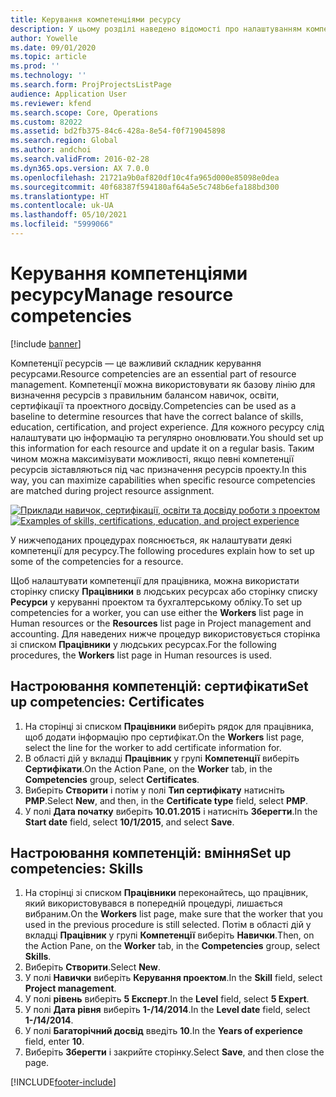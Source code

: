 ```yaml
---
title: Керування компетенціями ресурсу
description: У цьому розділі наведено відомості про налаштуванням компетенцій для ресурсів проекту.
author: Yowelle
ms.date: 09/01/2020
ms.topic: article
ms.prod: ''
ms.technology: ''
ms.search.form: ProjProjectsListPage
audience: Application User
ms.reviewer: kfend
ms.search.scope: Core, Operations
ms.custom: 82022
ms.assetid: bd2fb375-84c6-428a-8e54-f0f719045898
ms.search.region: Global
ms.author: andchoi
ms.search.validFrom: 2016-02-28
ms.dyn365.ops.version: AX 7.0.0
ms.openlocfilehash: 21721a9b0af820df10c4fa965d000e85098e0dea
ms.sourcegitcommit: 40f68387f594180af64a5e5c748b6efa188bd300
ms.translationtype: HT
ms.contentlocale: uk-UA
ms.lasthandoff: 05/10/2021
ms.locfileid: "5999066"
---
```

# <a name="manage-resource-competencies"></a><span data-ttu-id="24296-103">Керування компетенціями ресурсу</span><span class="sxs-lookup"><span data-stu-id="24296-103">Manage resource competencies</span></span>

[!include [banner](../includes/banner.md)]

<span data-ttu-id="24296-104">Компетенції ресурсів — це важливий складник керування ресурсами.</span><span class="sxs-lookup"><span data-stu-id="24296-104">Resource competencies are an essential part of resource management.</span></span> <span data-ttu-id="24296-105">Компетенції можна використовувати як базову лінію для визначення ресурсів з правильним балансом навичок, освіти, сертифікації та проектного досвіду.</span><span class="sxs-lookup"><span data-stu-id="24296-105">Competencies can be used as a baseline to determine resources that have the correct balance of skills, education, certification, and project experience.</span></span> <span data-ttu-id="24296-106">Для кожного ресурсу слід налаштувати цю інформацію та регулярно оновлювати.</span><span class="sxs-lookup"><span data-stu-id="24296-106">You should set up this information for each resource and update it on a regular basis.</span></span> <span data-ttu-id="24296-107">Таким чином можна максимізувати можливості, якщо певні компетенції ресурсів зіставляються під час призначення ресурсів проекту.</span><span class="sxs-lookup"><span data-stu-id="24296-107">In this way, you can maximize capabilities when specific resource competencies are matched during project resource assignment.</span></span>

<span data-ttu-id="24296-108">[![Приклади навичок, сертифікації, освіти та досвіду роботи з проектом](./media/projectresourcing06-1024x383.jpg)](./media/projectresourcing06.jpg)</span><span class="sxs-lookup"><span data-stu-id="24296-108">[![Examples of skills, certifications, education, and project experience](./media/projectresourcing06-1024x383.jpg)](./media/projectresourcing06.jpg)</span></span>

<span data-ttu-id="24296-109">У нижчеподаних процедурах пояснюється, як налаштувати деякі компетенції для ресурсу.</span><span class="sxs-lookup"><span data-stu-id="24296-109">The following procedures explain how to set up some of the competencies for a resource.</span></span>

<span data-ttu-id="24296-110">Щоб налаштувати компетенції для працівника, можна використати сторінку списку **Працівники** в людських ресурсах або сторінку списку **Ресурси** у керуванні проектом та бухгалтерському обліку.</span><span class="sxs-lookup"><span data-stu-id="24296-110">To set up competencies for a worker, you can use either the **Workers** list page in Human resources or the **Resources** list page in Project management and accounting.</span></span> <span data-ttu-id="24296-111">Для наведених нижче процедур використовується сторінка зі списком **Працівники** у людських ресурсах.</span><span class="sxs-lookup"><span data-stu-id="24296-111">For the following procedures, the **Workers** list page in Human resources is used.</span></span>

## <a name="set-up-competencies-certificates"></a><span data-ttu-id="24296-112">Настроювання компетенцій: сертифікати</span><span class="sxs-lookup"><span data-stu-id="24296-112">Set up competencies: Certificates</span></span>

1. <span data-ttu-id="24296-113">На сторінці зі списком **Працівники** виберіть рядок для працівника, щоб додати інформацію про сертифікат.</span><span class="sxs-lookup"><span data-stu-id="24296-113">On the **Workers** list page, select the line for the worker to add certificate information for.</span></span>
2. <span data-ttu-id="24296-114">В області дій у вкладці **Працівник** у групі **Компетенції** виберіть **Сертифікати**.</span><span class="sxs-lookup"><span data-stu-id="24296-114">On the Action Pane, on the **Worker** tab, in the **Competencies** group, select **Certificates**.</span></span>
3. <span data-ttu-id="24296-115">Виберіть **Створити** і потім у полі **Тип сертифікату** натисніть **PMP**.</span><span class="sxs-lookup"><span data-stu-id="24296-115">Select **New**, and then, in the **Certificate type** field, select **PMP**.</span></span>
4. <span data-ttu-id="24296-116">У полі **Дата початку** виберіть **10.01.2015** і натисніть **Зберегти**.</span><span class="sxs-lookup"><span data-stu-id="24296-116">In the **Start date** field, select **10/1/2015**, and select **Save**.</span></span>

## <a name="set-up-competencies-skills"></a><span data-ttu-id="24296-117">Настроювання компетенцій: вміння</span><span class="sxs-lookup"><span data-stu-id="24296-117">Set up competencies: Skills</span></span>

1. <span data-ttu-id="24296-118">На сторінці зі списком **Працівники** переконайтесь, що працівник, який використовувався в попередній процедурі, лишається вибраним.</span><span class="sxs-lookup"><span data-stu-id="24296-118">On the **Workers** list page, make sure that the worker that you used in the previous procedure is still selected.</span></span> <span data-ttu-id="24296-119">Потім в області дій у вкладці **Працівник** у групі **Компетенції** виберіть **Навички**.</span><span class="sxs-lookup"><span data-stu-id="24296-119">Then, on the Action Pane, on the **Worker** tab, in the **Competencies** group, select **Skills**.</span></span>
2. <span data-ttu-id="24296-120">Виберіть **Створити**.</span><span class="sxs-lookup"><span data-stu-id="24296-120">Select **New**.</span></span>
3. <span data-ttu-id="24296-121">У полі **Навички** виберіть **Керування проектом**.</span><span class="sxs-lookup"><span data-stu-id="24296-121">In the **Skill** field, select **Project management**.</span></span>
4. <span data-ttu-id="24296-122">У полі **рівень** виберіть **5 Експерт**.</span><span class="sxs-lookup"><span data-stu-id="24296-122">In the **Level** field, select **5 Expert**.</span></span>
5. <span data-ttu-id="24296-123">У полі **Дата рівня** виберіть **1-/14/2014**.</span><span class="sxs-lookup"><span data-stu-id="24296-123">In the **Level date** field, select **1-/14/2014**.</span></span>
6. <span data-ttu-id="24296-124">У полі **Багаторічний досвід** введіть **10**.</span><span class="sxs-lookup"><span data-stu-id="24296-124">In the **Years of experience** field, enter **10**.</span></span>
7. <span data-ttu-id="24296-125">Виберіть **Зберегти** і закрийте сторінку.</span><span class="sxs-lookup"><span data-stu-id="24296-125">Select **Save**, and then close the page.</span></span>


[!INCLUDE[footer-include](../includes/footer-banner.md)]